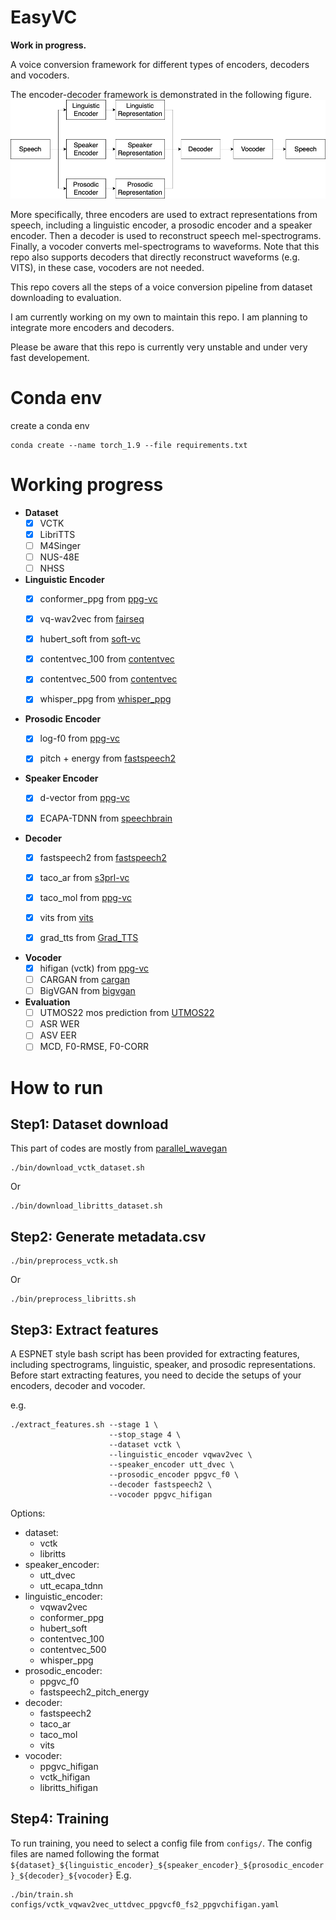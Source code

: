 # **EasyVC**

**Work in progress.**

A voice conversion framework for different types of encoders, decoders and vocoders. 

The encoder-decoder framework is demonstrated in the following figure. ![figure](enc_dec_voice_conversion.drawio.png)

More specifically, three encoders are used to extract representations from speech, including a linguistic encoder, a prosodic encoder and a speaker encoder.
Then a decoder is used to reconstruct speech mel-spectrograms. 
Finally, a vocoder converts mel-spectrograms to waveforms. 
Note that this repo also supports decoders that directly reconstruct waveforms (e.g. VITS), in these case, vocoders are not needed. 


This repo covers all the steps of a voice conversion pipeline from dataset downloading to evaluation.

I am currently working on my own to maintain this repo. I am planning to integrate more encoders and decoders.

Please be aware that this repo is currently very unstable and under very fast developement.


# Conda env

create a conda env
```
conda create --name torch_1.9 --file requirements.txt
```



# Working progress

- **Dataset**
    - [x] VCTK
    - [x] LibriTTS
    - [ ] M4Singer
    - [ ] NUS-48E
    - [ ] NHSS

- **Linguistic Encoder**
    - [x] conformer_ppg from [ppg-vc](https://github.com/liusongxiang/ppg-vc)
    - [x] vq-wav2vec from [fairseq](https://github.com/facebookresearch/fairseq)
    - [x] hubert_soft from [soft-vc](https://github.com/bshall/soft-vc)
    - [x] contentvec_100 from [contentvec](https://github.com/auspicious3000/contentvec)
    - [x] contentvec_500 from [contentvec](https://github.com/auspicious3000/contentvec)
    - [x] whisper_ppg from [whisper_ppg](https://github.com/PlayVoice/whisper_ppg)
 
 
- **Prosodic Encoder**
    - [x] log-f0 from [ppg-vc](https://github.com/liusongxiang/ppg-vc)
    - [x] pitch + energy from [fastspeech2](https://github.com/ming024/FastSpeech2)
 
 
- **Speaker Encoder**
    - [x] d-vector from [ppg-vc](https://github.com/liusongxiang/ppg-vc)
    - [x] ECAPA-TDNN from [speechbrain](https://github.com/speechbrain/speechbrain/tree/develop/recipes/VoxCeleb)
 
 
- **Decoder**
    - [x] fastspeech2 from [fastspeech2](https://github.com/ming024/FastSpeech2)
    - [x] taco_ar from [s3prl-vc](https://github.com/s3prl/s3prl/tree/main/s3prl/downstream/a2a-vc-vctk)
    - [x] taco_mol from [ppg-vc](https://github.com/liusongxiang/ppg-vc)
    - [x] vits from [vits](https://github.com/jaywalnut310/vits)
    - [x] grad_tts from [Grad_TTS](https://github.com/huawei-noah/Speech-Backbones)
 
 
- **Vocoder**
    - [x] hifigan (vctk) from [ppg-vc](https://github.com/liusongxiang/ppg-vc)
    - [ ] CARGAN from [cargan](https://github.com/descriptinc/cargan)
    - [ ] BigVGAN from [bigvgan](https://github.com/NVIDIA/BigVGAN)

- **Evaluation**
    - [ ] UTMOS22 mos prediction from [UTMOS22](https://github.com/sarulab-speech/UTMOS22)
    - [ ] ASR WER
    - [ ] ASV EER
    - [ ] MCD, F0-RMSE, F0-CORR
# How to run

## Step1: Dataset download 
This part of codes are mostly from [parallel_wavegan](https://github.com/kan-bayashi/ParallelWaveGAN)

```
./bin/download_vctk_dataset.sh
```

Or

```
./bin/download_libritts_dataset.sh
```
## Step2: Generate metadata.csv

```
./bin/preprocess_vctk.sh
```
Or
```
./bin/preprocess_libritts.sh
```

## Step3: Extract features

A ESPNET style bash script has been provided for extracting features, including spectrograms, linguistic, speaker, and prosodic representations.
Before start extracting features, you need to decide the setups of your encoders, decoder and vocoder.

e.g.
```
./extract_features.sh --stage 1 \
                      --stop_stage 4 \
                      --dataset vctk \
                      --linguistic_encoder vqwav2vec \
                      --speaker_encoder utt_dvec \
                      --prosodic_encoder ppgvc_f0 \
                      --decoder fastspeech2 \
                      --vocoder ppgvc_hifigan
```
Options:
- dataset: 
    - vctk 
    - libritts
- speaker_encoder: 
    - utt_dvec
    - utt_ecapa_tdnn
- linguistic_encoder: 
    - vqwav2vec
    - conformer_ppg 
    - hubert_soft
    - contentvec_100
    - contentvec_500
    - whisper_ppg
- prosodic_encoder: 
    - ppgvc_f0 
    - fastspeech2_pitch_energy
- decoder:
    - fastspeech2
    - taco_ar
    - taco_mol
    - vits
- vocoder:
    - ppgvc_hifigan
    - vctk_hifigan
    - libritts_hifigan
    

## Step4: Training

To run training, you need to select a config file from `configs/`. 
The config files are named following the format `${dataset}_${linguistic_encoder}_${speaker_encoder}_${prosodic_encoder}_${decoder}_${vocoder}`
E.g.
```
./bin/train.sh configs/vctk_vqwav2vec_uttdvec_ppgvcf0_fs2_ppgvchifigan.yaml
```
